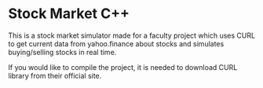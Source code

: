 # Stock Market C++
This is a stock market simulator made for a faculty project which uses CURL to get current data from yahoo.finance about stocks and
simulates buying/selling stocks in real time.

If you would like to compile the project, it is needed to download CURL library from their official site.
